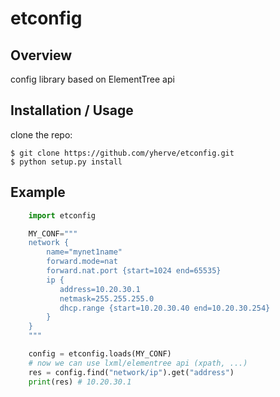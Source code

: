 etconfig
===============================


Overview
--------

config library based on ElementTree api

Installation / Usage
--------------------

clone the repo:

    $ git clone https://github.com/yherve/etconfig.git
    $ python setup.py install


Example
-------

```python
    import etconfig

    MY_CONF="""
    network {
        name="mynet1name"
        forward.mode=nat
        forward.nat.port {start=1024 end=65535}
        ip {
           address=10.20.30.1
           netmask=255.255.255.0
           dhcp.range {start=10.20.30.40 end=10.20.30.254}
        }
    }
    """

    config = etconfig.loads(MY_CONF)
    # now we can use lxml/elementree api (xpath, ...)
    res = config.find("network/ip").get("address")
    print(res) # 10.20.30.1
```
